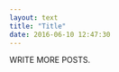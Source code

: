 ```yaml
--- 
layout: text
title: "Title"
date: 2016-06-10 12:47:30
---
```

<!-- CMD+SHIFT+OPT+D for date in Sublime Text (insertDate plugin) -->

WRITE MORE POSTS.